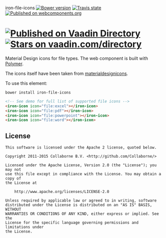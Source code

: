 iron-file-icons [![Bower version](https://badge.fury.io/bo/iron-file-icons.svg)](http://badge.fury.io/bo/iron-file-icons) [![Travis state](https://travis-ci.org/Collaborne/iron-file-icons.svg?branch=master)](https://travis-ci.org/Collaborne/iron-file-icons) [![Published on webcomponents.org](https://img.shields.io/badge/webcomponents.org-published-blue.svg)](https://www.webcomponents.org/element/Collaborne/iron-file-icons)

[![Published on Vaadin  Directory](https://img.shields.io/badge/Vaadin%20Directory-published-00b4f0.svg)](https://vaadin.com/directory/component/Collaborneiron-file-icons)
[![Stars on vaadin.com/directory](https://img.shields.io/vaadin-directory/star/Collaborneiron-file-icons.svg)](https://vaadin.com/directory/component/Collaborneiron-file-icons)
=========

Material Design icons for file types. The web component is built with [Polymer](https://www.polymer-project.org).

The icons itself have been taken from [materialdesignicons](https://materialdesignicons.com/).

To use this element:

`bower install iron-file-icons`

<!--
```
<custom-element-demo>
  <template>
    <script src="../webcomponentsjs/webcomponents-lite.js"></script>
    <link rel="import" href="../iron-icon/iron-icon.html">
    <link rel="import" href="file-icons.html">
    <next-code-block></next-code-block>
  </template>
</custom-element-demo>
```
-->
```html
<!-- See demo for full list of supported file icons -->
<iron-icon icon="file:excel"></iron-icon>
<iron-icon icon="file:pdf"></iron-icon>
<iron-icon icon="file:powerpoint"></iron-icon>
<iron-icon icon="file:word"></iron-icon>
```


## License

    This software is licensed under the Apache 2 license, quoted below.

    Copyright 2011-2015 Collaborne B.V. <http://github.com/Collaborne/>

    Licensed under the Apache License, Version 2.0 (the "License"); you may not
    use this file except in compliance with the License. You may obtain a copy of
    the License at

        http://www.apache.org/licenses/LICENSE-2.0

    Unless required by applicable law or agreed to in writing, software
    distributed under the License is distributed on an "AS IS" BASIS, WITHOUT
    WARRANTIES OR CONDITIONS OF ANY KIND, either express or implied. See the
    License for the specific language governing permissions and limitations under
    the License.
